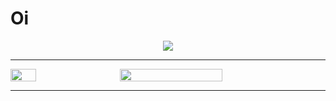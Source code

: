 # Oi
<p align="center">
  <a href="https://skillicons.dev">
    <img src="https://skillicons.dev/icons?i=html,css,js,php,c,java,mysql" />
  </a>
</p>
<hr>
<div style="display: flex; align-items: center; justify-content: space-between;">
  <picture style="flex: 1; margin-right: 10px;">
    <source
      srcset="https://github-readme-stats.vercel.app/api?username=PedroTurossi&show_icons=true&theme=dark"
      media="(prefers-color-scheme: dark)"
    />
    <source
      srcset="https://github-readme-stats.vercel.app/api?username=PedroTurossi&show_icons=true"
      media="(prefers-color-scheme: light), (prefers-color-scheme: no-preference)"
    />
    <img src="https://github-readme-stats.vercel.app/api?username=PedroTurossi&show_icons=true" style="width: 50%; height: 100%; object-fit: cover;" />
  </picture>
  
  <img src="https://github-readme-stats.vercel.app/api/top-langs/?username=PedroTurossi&layout=compact"  style="flex: 2; width: 50%;">
</div>

<hr>
  

<!--
  créditos: (https://github.com/anuraghazra/github-readme-stats)
-->
<!-- 
- 🔭 I’m currently working on ...
- 🌱 I’m currently learning ...
- 👯 I’m looking to collaborate on ...
- 🤔 I’m looking for help with ...
- 💬 Ask me about ...
- 📫 How to reach me: ...
- 😄 Pronouns: ...
- ⚡ Fun fact: ...
--> 
